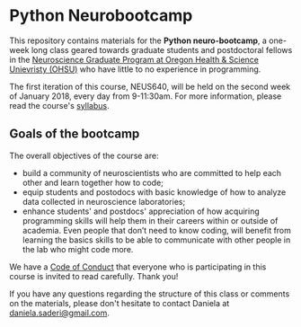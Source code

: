 # Python Neurobootcamp

This repository contains materials for the **Python neuro-bootcamp**, a one-week long class geared towards graduate students and postdoctoral fellows in the [Neuroscience Graduate Program at Oregon Health & Science Unievristy (OHSU)](http://www.ohsu.edu/xd/education/schools/school-of-medicine/academic-programs/neuroscience-graduate-program/) who have little to no experience in programming. 

The first iteration of this course, NEUS640, will be held on the second week of January 2018, every day from 9-11:30am. For more information, please read the course's [syllabus](https://github.com/dasaderi/python_neurobootcamp/blob/master/NEUS640_syllabus_2018.pdf).

## Goals of the bootcamp 
The overall objectives of the course are: 
* build a community of neuroscientists who are committed to help each other and learn together how to code; 
* equip students and postodocs with basic knowledge of how to analyze data collected in neuroscience laboratories;
* enhance students' and postdocs' appreciation of how acquiring programming skills will help them in their careers within or outside of academia.
Even people that don’t need to know coding, will benefit from learning the basics skills to be able to communicate with other people in the lab who might code more.

We have a [Code of Conduct](https://github.com/dasaderi/python_neurobootcamp/blob/master/Code_of_Conduct.md) that everyone who is participating in this course is invited to read carefully. Thank you!

If you have any questions regarding the structure of this class or comments on the materials, please don't hesitate to contact Daniela at daniela.saderi@gmail.com. 

